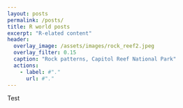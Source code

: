 ```yaml
---
layout: posts
permalink: /posts/
title: R world posts
excerpt: "R-elated content"
header:
  overlay_image: /assets/images/rock_reef2.jpeg
  overlay_filter: 0.15
  caption: "Rock patterns, Capitol Reef National Park"
  actions:
    - label: #"."
      url: #"."
---
```


Test